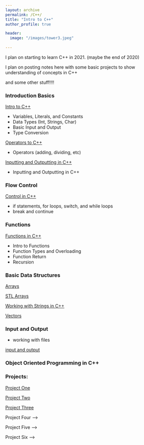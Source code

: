```yaml
---
layout: archive
permalink: /C++/
title: "Intro to C++"
author_profile: true

header:
  image: "/images/tower3.jpeg"
  
---
```


I plan on starting to learn C++ in 2021. (maybe the end of 2020)


I plan on posting notes here with some basic projects to show understanding of concepts in C++

and some other stuff!!!!
### Introduction Basics

[Intro to C++ ](https://devintheengineer.com/C++/intro_c++)

- Variables, Literals, and Constants
- Data Types (Int, Strings, Char)
- Basic Input and Output
- Type Conversion

[Operators to C++ ](https://devintheengineer.com/C++/operators_c++)


- Operators (adding, dividing, etc)

[Inputting and Outputting in C++ ](https://devintheengineer.com/C++/input_c++)

- Inputting and Outputting in C++


### Flow Control

[Control in C++ ](https://devintheengineer.com/C++/control_c++)

- if statements, for loops, switch, and while loops 
- break and continue


### Functions

[Functions in C++ ](https://devintheengineer.com/C++/functions_cpp)

- Intro to Functions
- Function Types and Overloading
- Function Return
- Recursion


### Basic Data Structures

[Arrays](https://devintheengineer.com/C++/arrays)

[STL Arrays](https://devintheengineer.com/C++/stl_arrays)

[Working with Strings in C++](https://devintheengineer.com/C++/c++_strings)

[Vectors](https://devintheengineer.com/C++/c++_vectors)


### Input and Output
- working with files

[input and output ](https://devintheengineer.com/C++/input_output)

### Object Oriented Programming in C++



### Projects:

[Project One ](https://devintheengineer.com/C++/c++_project1)


[Project Two ](https://devintheengineer.com/C++/c++_project2)


[Project Three ](https://devintheengineer.com/C++/c++_project3)




Project Four -->

Project Five -->

Project Six -->








